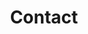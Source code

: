 ---
isPage: true
title: Contact
hero:
  title: Contact me
  text: >-
    Do not hesitate to contact me to design your next website. I am available by phone or by e-mail.
  cta:
    blank: true
    text: Send me an e-mail
    url: mailto:sebousan@gmail.com
  image:
    src: /images/uploads/sebastien-moulene.jpg
blocks:
  - type: informations
    column: 3
    background: false
    items:
      - title: Github
        icon: github
        cta:
          text: Follow me
          blank: true
          url: https://github.com/sebousan
      - title: Linkedin
        icon: linkedin
        cta:
          text: Follow me
          blank: true
          url: https://www.linkedin.com/in/sebastienmoulene
      - title: Github
        icon: twitter
        cta:
          text: Follow me
          blank: true
          url: https://twitter.com/sebousan
  - type: pushes
    column: 1
    items:
      - title: Un Cinq
        text: We develop sustainable websites that are accessible to all and have low carbon emissions.
        cta:
          blank: true
          text: Discover Un Cinq (french)
          url: https://uncinq.dev/
---